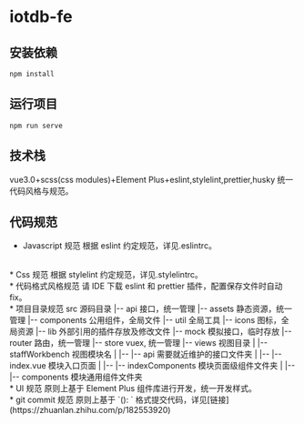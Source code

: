 # iotdb-fe

## 安装依赖
```
npm install
```
## 运行项目
```
npm run serve
```
## 技术栈
vue3.0+scss(css modules)+Element Plus+eslint,stylelint,prettier,husky 统一代码风格与规范。

## 代码规范
* Javascript 规范
根据 eslint 约定规范，详见.eslintrc。
<br/>
* Css 规范
根据 stylelint 约定规范，详见.stylelintrc。
<br/>
* 代码格式风格规范
请 IDE 下载 eslint 和 prettier 插件，配置保存文件时自动fix。
<br/>
* 项目目录规范
src 源码目录
|-- api 接口，统一管理
|-- assets 静态资源，统一管理
|-- components 公用组件，全局文件
|-- util 全局工具
|-- icons 图标，全局资源
|-- lib  外部引用的插件存放及修改文件
|-- mock 模拟接口，临时存放
|-- router 路由，统一管理
|-- store  vuex, 统一管理
|-- views 视图目录
|   |-- staffWorkbench 视图模块名
|   |-- |-- api 需要就近维护的接口文件夹
|   |-- |-- index.vue 模块入口页面
|   |-- |-- indexComponents 模块页面级组件文件夹
|   |-- |-- components 模块通用组件文件夹
<br/>
* UI 规范
原则上基于 Element Plus 组件库进行开发，统一开发样式。
<br/>
* git commit 规范
原则上基于 `<type>(<scope>): <subject>` 格式提交代码，详见[链接](https://zhuanlan.zhihu.com/p/182553920)
